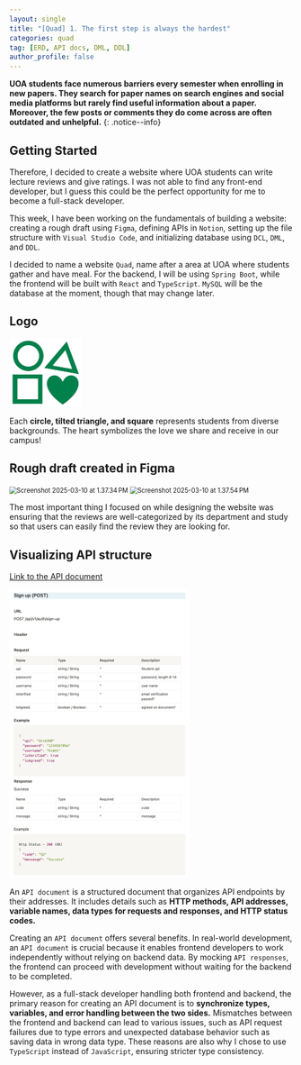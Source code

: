 ```yaml
---
layout: single
title: "[Quad] 1. The first step is always the hardest"
categories: quad
tag: [ERD, API docs, DML, DDL]
author_profile: false
---
```


**UOA students face numerous barriers every semester when enrolling in new papers. They search for paper names on search engines and social media platforms but rarely find useful information about a paper. Moreover, the few posts or comments they do come across are often outdated and unhelpful.**
{: .notice--info}

## Getting Started

Therefore, I decided to create a website where UOA students can write lecture reviews and give ratings. I was not able to find any front-end developer, but I guess this could be the perfect opportunity for me to become a full-stack developer.

This week, I have been working on the fundamentals of building a website: creating a rough draft using `Figma`, defining APIs in `Notion`, setting up the file structure with `Visual Studio Code`, and initializing database using `DCL`, `DML`, and `DDL`.

I decided to name a website `Quad`, name after a area at UOA where students gather and have meal. For the backend, I will be using `Spring Boot`, while the frontend will be built with `React` and `TypeScript`. `MySQL` will be the database at the moment, though that may change later.

## Logo

<img src="/images/2025-03-09-quad_week1/quadLogo.png" alt="quadLogo" style="zoom:25%;" class="align-center"/>

Each **circle, tilted triangle, and square** represents students from diverse backgrounds. The heart symbolizes the love we share and receive in our campus!

## Rough draft created in Figma ##

<img src="/images/2025-03-09-quad_week1/Screenshot 2025-03-10 at 1.37.34 PM.png" alt="Screenshot 2025-03-10 at 1.37.34 PM" style="zoom:80%;" />

<img src="/images/2025-03-09-quad_week1/Screenshot 2025-03-10 at 1.37.54 PM.png" alt="Screenshot 2025-03-10 at 1.37.54 PM" style="zoom:80%;" />

The most important thing I focused on while designing the website was ensuring that the reviews are well-categorized by its department and study so that users can easily find the review they are looking for.

## Visualizing API structure ##

<a href="https://charming-libra-b65.notion.site/API-docs-1aeb6278b6c48017a43eebb98aec18a3?pvs=4">Link to the API document</a>

<img src="/images/2025-03-09-quad_week1/apiDocExample-1595297.png" alt="apiDocExample" style="zoom:50%;" class="align-center"/>

An `API document` is a structured document that organizes API endpoints by their addresses. It includes details such as **HTTP methods, API addresses, variable names, data types for requests and responses, and HTTP status codes.**

Creating an `API document` offers several benefits. In real-world development, an `API document` is crucial because it enables frontend developers to work independently without relying on backend data. By mocking `API responses`, the frontend can proceed with development without waiting for the backend to be completed.

However, as a full-stack developer handling both frontend and backend, the primary reason for creating an API document is to **synchronize types, variables, and error handling between the two sides.** Mismatches between the frontend and backend can lead to various issues, such as API request failures due to type errors and unexpected database behavior such as saving data in wrong data type. These reasons are also why I chose to use `TypeScript` instead of `JavaScript`, ensuring stricter type consistency.